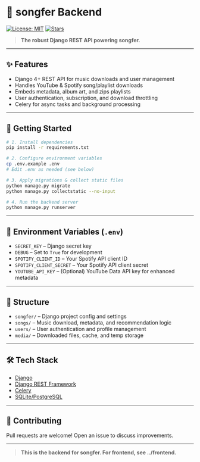 # 🎵 songfer Backend

[![License: MIT](https://img.shields.io/badge/License-MIT-blue.svg)](../LICENSE)
[![Stars](https://img.shields.io/github/stars/MonilMehta/songfer?style=social)](https://github.com/MonilMehta/songfer/stargazers)

> **The robust Django REST API powering songfer.**

---

## ✨ Features
- Django 4+ REST API for music downloads and user management
- Handles YouTube & Spotify song/playlist downloads
- Embeds metadata, album art, and zips playlists
- User authentication, subscription, and download throttling
- Celery for async tasks and background processing

---

## 🚀 Getting Started

```sh
# 1. Install dependencies
pip install -r requirements.txt

# 2. Configure environment variables
cp .env.example .env
# Edit .env as needed (see below)

# 3. Apply migrations & collect static files
python manage.py migrate
python manage.py collectstatic --no-input

# 4. Run the backend server
python manage.py runserver
```

---

## 🔑 Environment Variables (`.env`)
- `SECRET_KEY` – Django secret key
- `DEBUG` – Set to `True` for development
- `SPOTIFY_CLIENT_ID` – Your Spotify API client ID
- `SPOTIFY_CLIENT_SECRET` – Your Spotify API client secret
- `YOUTUBE_API_KEY` – (Optional) YouTube Data API key for enhanced metadata

---

## 📁 Structure
- `songfer/` – Django project config and settings
- `songs/` – Music download, metadata, and recommendation logic
- `users/` – User authentication and profile management
- `media/` – Downloaded files, cache, and temp storage

---

## 🛠️ Tech Stack
- [Django](https://www.djangoproject.com/)
- [Django REST Framework](https://www.django-rest-framework.org/)
- [Celery](https://docs.celeryq.dev/)
- [SQLite/PostgreSQL](https://www.postgresql.org/)

---

## 🤝 Contributing
Pull requests are welcome! Open an issue to discuss improvements.

---

> **This is the backend for songfer. For frontend, see ../frontend.**

